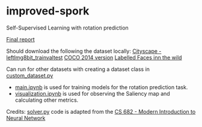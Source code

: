 # improved-spork
Self-Supervised Learning with rotation prediction

[Final report](report.pdf)

Should download the following the dataset locally:
  [Cityscape - leftImg8bit_trainvaltest](https://www.cityscapes-dataset.com/)
  [COCO 2014 version](https://cocodataset.org)
  [Labelled Faces inn the wild](http://vis-www.cs.umass.edu/lfw/)
  
 Can run for other datasets with creating a dataset class in [custom_dataset.py](custom_dataset.py)
 
 - [main.ipynb](main.ipynb) is used for training models for the rotation prediction task.
 - [visualization.ipynb](visualization.ipynb) is used for observing the Saliency map and calculating other metrics.

Credits:
[solver.py](solver.py) code is adapted from the [CS 682 - Modern Introduction to Neural Network](https://compsci682-sp22.github.io/)
